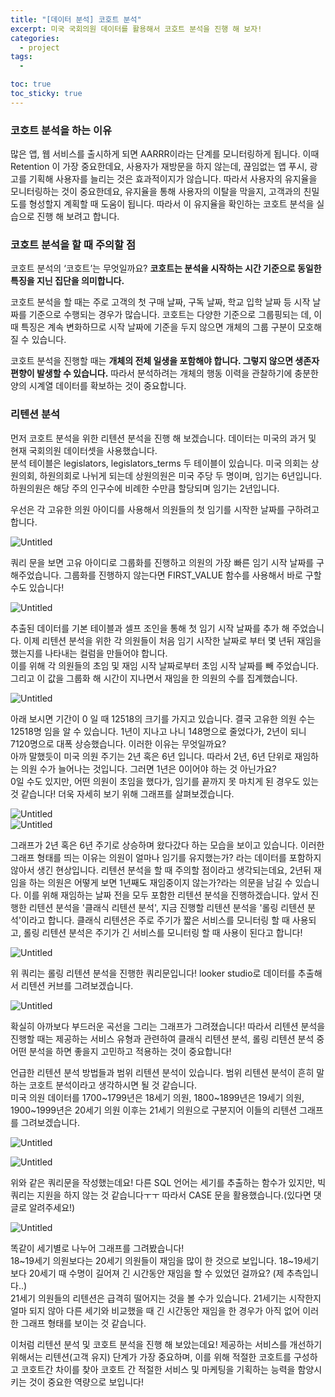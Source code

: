 ```yaml
---
title: "[데이터 분석] 코호트 분석"
excerpt: 미국 국회의원 데이터를 활용해서 코호트 분석을 진행 해 보자!
categories:
  - project
tags:
  - 

toc: true
toc_sticky: true
---
```


### 코호트 분석을 하는 이유

많은 앱, 웹 서비스를 출시하게 되면 AARRR이라는 단계를 모니터링하게 됩니다. 이때 Retention 이 가장 중요한데요, 사용자가 재방문을 하지 않는데, 끊임없는 앱 푸시, 광고를 기획해 사용자를 늘리는 것은 효과적이지가 않습니다. 따라서 사용자의 유지율을 모니터링하는 것이 중요한데요, 유지율을 통해 사용자의 이탈을 막을지, 고객과의 친밀도를 형성할지 계획할 때 도움이 됩니다. 따라서 이 유지율을 확인하는 코호트 분석을 실습으로 진행 해 보려고 합니다.   

### 코호트 분석을 할 때 주의할 점

코호트 분석의 ‘코호트’는 무엇일까요? **코호트는 분석을 시작하는 시간 기준으로 동일한 특징을 지닌 집단을 의미합니다.**

코호트 분석을 할 때는 주로 고객의 첫 구매 날짜, 구독 날짜, 학교 입학 날짜 등 시작 날짜를 기준으로 수행되는 경우가 많습니다. 코호트는 다양한 기준으로 그룹핑되는 데, 이때 특징은 계속 변화하므로 시작 날짜에 기준을 두지 않으면 개체의 그룹 구분이 모호해질 수 있습니다.

코호트 분석을 진행할 때는 **개체의 전체 일생을 포함해야 합니다. 그렇지 않으면 생존자 편향이 발생할 수 있습니다.** 따라서 분석하려는 개체의 행동 이력을 관찰하기에 충분한 양의 시계열 데이터를 확보하는 것이 중요합니다.

### 리텐션 분석

먼저 코호트 분석을 위한 리텐션 분석을 진행 해 보겠습니다. 데이터는 미국의 과거 및 현재 국회의원 데이터셋을 사용했습니다.   
분석 테이블은 legislators, legislators_terms 두 테이블이 있습니다. 미국 의회는 상원의회, 하원의회로 나뉘게 되는데 상원의원은 미국 주당 두 명이며, 임기는 6년입니다. 하원의원은 해당 주의 인구수에 비례한 수만큼 할당되며 임기는 2년입니다.   

우선은 각 고유한 의원 아이디를 사용해서 의원들의 첫 임기를 시작한 날짜를 구하려고 합니다.

![Untitled](https://github.com/wbin0718/shoppingmall_weblog/assets/104637982/e8b69bfa-73a9-4a02-9e68-60fbba8a6c10)   

쿼리 문을 보면 고유 아이디로 그룹화를 진행하고 의원의 가장 빠른 임기 시작 날짜를 구해주었습니다. 그룹화를 진행하지 않는다면 FIRST_VALUE 함수를 사용해서 바로 구할 수도 있습니다!   

![Untitled](https://github.com/wbin0718/shoppingmall_weblog/assets/104637982/57fac13d-e159-48bf-99f1-d4c72f313fa4)   

추출된 데이터를 기본 테이블과 셀프 조인을 통해 첫 임기 시작 날짜를 추가 해 주었습니다. 이제 리텐션 분석을 위한 각 의원들이 처음 임기 시작한 날짜로 부터 몇 년뒤 재임을 했는지를 나타내는 컬럼을 만들어야 합니다.   
이를 위해 각 의원들의 초임 및 재임 시작 날짜로부터 초임 시작 날짜를 빼 주었습니다. 그리고 이 값을 그룹화 해 시간이 지나면서 재임을 한 의원의 수를 집계했습니다.   

![Untitled](https://github.com/wbin0718/shoppingmall_weblog/assets/104637982/ba16ceaa-0995-459a-a6ef-c635f3b49941)   

아래 보시면 기간이 0 일 때 12518의 크기를 가지고 있습니다. 결국 고유한 의원 수는 12518명 임을 알 수 있습니다. 1년이 지나고 나니 148명으로 줄었다가, 2년이 되니 7120명으로 대폭 상승했습니다. 이러한 이유는 무엇일까요?   
아까 말했듯이 미국 의원 주기는 2년 혹은 6년 입니다. 따라서 2년, 6년 단위로 재임하는 의원 수가 늘어나는 것입니다. 그러면 1년은 0이어야 하는 것 아닌가요?   
0일 수도 있지만, 어떤 의원이 초임을 했다가, 임기를 끝까지 못 마치게 된 경우도 있는 것 같습니다! 더욱 자세히 보기 위해 그래프를 살펴보겠습니다.   

![Untitled](https://github.com/wbin0718/shoppingmall_weblog/assets/104637982/d3eb2917-84ef-40a0-b8eb-8dd5bda8005b)   
![Untitled](https://github.com/wbin0718/shoppingmall_weblog/assets/104637982/d08593af-84fb-47d4-9f4d-f5730522c071)

그래프가 2년 혹은 6년 주기로 상승하며 왔다갔다 하는 모습을 보이고 있습니다. 이러한 그래프 형태를 띄는 이유는 의원이 얼마나 임기를 유지했는가? 라는 데이터를 포함하지 않아서 생긴 현상입니다. 리텐션 분석을 할 때 주의할 점이라고 생각되는데요, 2년뒤 재임을 하는 의원은 어떻게 보면 1년째도 재임중이지 않는가?라는 의문을 남길 수 있습니다. 이를 위해 재임하는 날짜 전을 모두 포함한 리텐션 분석을 진행하겠습니다. 앞서 진행한 리텐션 분석을 '클래식 리텐션 분석', 지금 진행할 리텐션 분석을 '롤링 리텐션 분석'이라고 합니다. 클래식 리텐션은 주로 주기가 짧은 서비스를 모니터링 할 때 사용되고, 롤링 리텐션 분석은 주기가 긴 서비스를 모니터링 할 때 사용이 된다고 합니다!   


![Untitled](https://github.com/wbin0718/shoppingmall_weblog/assets/104637982/30a6325e-1c1c-4cd4-9919-bd70e74947c6)   

위 쿼리는 롤링 리텐션 분석을 진행한 쿼리문입니다! looker studio로 데이터를 추출해서 리텐션 커브를 그려보겠습니다.   

![Untitled](https://github.com/wbin0718/shoppingmall_weblog/assets/104637982/b9e40f2c-ed6a-45a9-a540-fdb4fb457604)   

확실히 아까보다 부드러운 곡선을 그리는 그래프가 그려졌습니다! 
따라서 리텐션 분석을 진행할 때는 제공하는 서비스 유형과 관련하여 클래식 리텐션 분석, 롤링 리텐션 분석 중 어떤 분석을 하면 좋을지 고민하고 적용하는 것이 중요합니다!   

언급한 리텐션 분석 방법들과 범위 리텐션 분석이 있습니다. 범위 리텐션 분석이 흔히 말하는 코호트 분석이라고 생각하시면 될 것 같습니다.   
미국 의원 데이터를 1700~1799년은 18세기 의원, 1800~1899년은 19세기 의원, 1900~1999년은 20세기 의원 이후는 21세기 의원으로 구분지어 이들의 리텐션 그래프를 그려보겠습니다.   

![Untitled](https://github.com/wbin0718/shoppingmall_weblog/assets/104637982/348a6bd7-6e49-40c8-97d2-7b16c66a3017)

![Untitled](https://github.com/wbin0718/shoppingmall_weblog/assets/104637982/92aa2dc5-f2d6-4ade-bf06-22a97c63089c)

위와 같은 쿼리문을 작성했는데요! 다른 SQL 언어는 세기를 추출하는 함수가 있지만, 빅쿼리는 지원을 하지 않는 것 같습니다ㅜㅜ 따라서 CASE 문을 활용했습니다.(있다면 댓글로 알려주세요!)   

![Untitled](https://github.com/wbin0718/shoppingmall_weblog/assets/104637982/258fe546-631d-4d31-8229-da7589a7505b)

똑같이 세기별로 나누어 그래프를 그려봤습니다!   
18~19세기 의원보다는 20세기 의원들이 재임을 많이 한 것으로 보입니다. 18~19세기 보다 20세기 때 수명이 길어져 긴 시간동안 재임을 할 수 있었던 걸까요? (제 추측입니다..)   
21세기 의원들의 리텐션은 급격히 떨어지는 것을 볼 수가 있습니다. 21세기는 시작한지 얼마 되지 않아 다른 세기와 비교했을 때 긴 시간동안 재임을 한 경우가 아직 없어 이러한 그래프 형태를 보이는 것 같습니다.   

이처럼 리텐션 분석 및 코호트 분석을 진행 해 보았는데요! 제공하는 서비스를 개선하기 위해서는 리텐션(고객 유지) 단계가 가장 중요하며, 이를 위해 적절한 코호트를 구성하고 코호트간 차이를 찾아 코호트 간 적절한 서비스 및 마케팅을 기획하는 능력을 함양시키는 것이 중요한 역량으로 보입니다!

